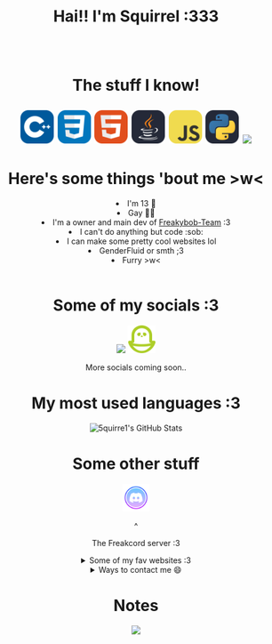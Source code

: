 <h1 align=center>Hai!! I'm Squirrel :333
<p align=center>
  <br>
<p align=center>The stuff I know!</p>
<img src="assets/README/languages/CPP.svg" width=60>
<img src="assets/README/languages/CSS.svg" width=60>
<img src="assets/README/languages/HTML.svg" width=60>
<img src="assets/README/languages/JAVA.svg" width=60>
<img src="assets/README/languages/JAVASCRIPT.svg" width=60>
<img src="assets/README/languages/PYTHON.svg" width=60>
<img src="https://cdn.jsdelivr.net/gh/devicons/devicon@latest/icons/go/go-original.svg" width=60 />
</p>


<h1 align=center>Here's some things 'bout me >w<</h1>
  <li align=center>I'm 13 🥖</li>
  <li align=center>Gay 🏳️‍🌈</li>
  <li align=center>I'm a owner and main dev of <a href='https://github.com/Freakybob-Team'>Freakybob-Team</a> :3</li>
  <li align=center>I can't do anything but code :sob:</li>
  <li align=center>I can make some pretty cool websites lol</li>
  <li align=center>GenderFluid or smth ;3</li>
  <li align=center>Furry >w<</li>
  <br>
  
<h1 align=center>Some of my socials :3</h1>
<p align=center>
<a href="https://bsky.app/profile/5quirre1.bsky.social"><img src="https://freakybob.site/images/Bluesky.png" height='50'></a>
<a href="https://pikidiary.lol/@squirrel"><img height='50' src="/assets/README/icons/piki.png"/></a>

<p align=center>More socials coming soon..</p>
<h1 align=center>My most used languages :3</h1>
<p align=center>
<img src="https://github-readme-stats.vercel.app/api/top-langs/?username=5quirre1&theme=radical&show_icons=true&hide_border=true&layout=compact" alt="5quirre1's GitHub Stats" />
</p>
<h1 align=center>Some other stuff</h1>
<p align=center>
  <a href="https://discord.gg/T9z27hv7FN"><img src="/assets/README/icons/discord.png" height='50'></a>
  <p align=center>        ^       </p>
  <p align=center>The Freakcord server :3</p>
</p>
<details align=center>
<summary>Some of my fav websites :3</summary>
<br>
<a href="https://freakybob.site"><img src="https://freakybob.site/images/FreakybobDOTsite.png" width="70"></a>
<a href="https://blog.freakybob.site"><img src="https://freakybob.site/images/freakyblog.png" width="70"></a>
<a href="https://freakybrowse.freakybob.site"><img src="https://freakybrowse.freakybob.site/icons/icon.png" width="70"></a>
<a href="https://swag.freakybob.site/"><img src="https://github.com/nomaakip.png" width="70"></a>
<a href="https://wish.freakybob.site"><img src="https://github.com/wish13yt.png" width="70:></a>
<a href="https://squirrel.freakybob.site"><img src="https://squirrel.freakybob.site/assets/WEBSITE/boykisser.png" width="70"></a> 
<a href="https://greg.com"><img src="/assets/README/icons/greg.jpeg" width="69" height="70"></a>
</details>
 <details align=center>
<summary>Ways to contact me 😄</summary> 
<p align=center>
<!--https://discord.com/users/1127731486485921813-->
<a href="https://discord.com/users/1127731486485921813"><img src="assets/README/languages/DISCORD.svg" height='75'>
<a href="mailto:squirrelhomebrew@gmail.com"><img src="assets/README/icons/svgs/Gmail.svg" height='75'></a>
</p>
 </details>
<h1 align=center>Notes</h1>
  <p align=center>
<img src="https://forthebadge.com/images/badges/i-fucking-hate-java.svg">
  </p>
